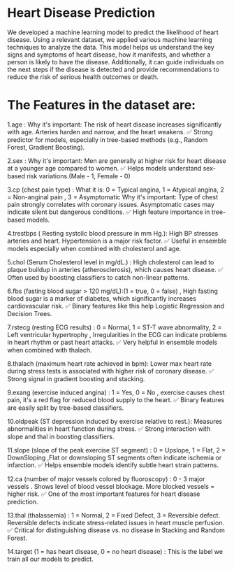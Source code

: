 # Heart Disease Prediction
We developed a machine learning model to predict the likelihood of heart disease. Using a relevant dataset, we applied various machine learning techniques to analyze the data. This model helps us understand the key signs and symptoms of heart disease, how it manifests, and whether a person is likely to have the disease. Additionally, it can guide individuals on the next steps if the disease is detected and provide recommendations to reduce the risk of serious health outcomes or death.

# The Features in the dataset are:
1.age : Why it's important: The risk of heart disease increases significantly with age. Arteries harden and narrow, and the heart weakens.
✅ Strong predictor for models, especially in tree-based methods (e.g., Random Forest, Gradient Boosting).

2.sex : Why it's important: Men are generally at higher risk for heart disease at a younger age compared to women.
✅ Helps models understand sex-based risk variations.(Male - 1, Female - 0)

3.cp (chest pain type) : What it is: 0 = Typical angina, 1 = Atypical angina, 2 = Non-anginal pain , 3 = Asymptomatic
Why it's important: Type of chest pain strongly correlates with coronary issues. Asymptomatic cases may indicate silent but dangerous conditions.
✅ High feature importance in tree-based models.

4.trestbps ( Resting systolic blood pressure in mm Hg.): High BP stresses arteries and heart. Hypertension is a major risk factor.
✅ Useful in ensemble models especially when combined with cholesterol and age.

5.chol (Serum Cholesterol level in mg/dL.) : High cholesterol can lead to plaque buildup in arteries (atherosclerosis), which causes heart disease.
✅ Often used by boosting classifiers to catch non-linear patterns.

6.fbs (fasting blood sugar > 120 mg/dL):(1 = true, 0 = false) , High fasting blood sugar is a marker of diabetes, which significantly increases cardiovascular risk.
✅ Binary features like this help Logistic Regression and Decision Trees.

7.rstecg (resting ECG results) : 0 = Normal, 1 = ST-T wave abnormality, 2 = Left ventricular hypertrophy , Irregularities in the ECG can indicate problems in heart rhythm or past heart attacks.
✅ Very helpful in ensemble models when combined with thalach.

8.thalach (maximum heart rate achieved in bpm): Lower max heart rate during stress tests is associated with higher risk of coronary disease.
✅ Strong signal in gradient boosting and stacking.

9.exang (exercise induced angina) : 1 = Yes, 0 = No ,  exercise causes chest pain, it's a red flag for reduced blood supply to the heart.
✅ Binary features are easily split by tree-based classifiers.

10.oldpeak (ST depression induced by exercise relative to rest.):  Measures abnormalities in heart function during stress.
✅ Strong interaction with slope and thal in boosting classifiers.

11.slope (slope of the peak exercise ST segment) : 0 = Upslope, 1 = Flat, 2 = DownSloping ,Flat or downsloping ST segments often indicate ischemia or infarction.
✅ Helps ensemble models identify subtle heart strain patterns.

12.ca (number of major vessels colored by fluoroscopy) : 0 - 3 major vessels . Shows level of blood vessel blockage. More blocked vessels = higher risk.
✅ One of the most important features for heart disease prediction.

13.thal (thalassemia) : 1 = Normal, 2 = Fixed Defect, 3 = Reversible defect. Reversible defects indicate stress-related issues in heart muscle perfusion.
✅ Critical for distinguishing disease vs. no disease in Stacking and Random Forest.

14.target (1 = has heart disease, 0 = no heart disease) : This is the label we train all our models to predict.
